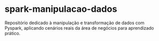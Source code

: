 # spark-manipulacao-dados
Repositório dedicado à manipulação e transformação de dados com Pyspark, aplicando cenários reais da área de negócios para aprendizado prático.
